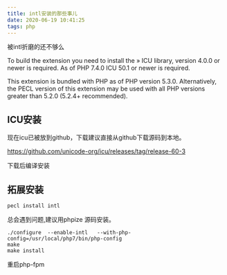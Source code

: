 ```yaml
---
title: intl安装的那些事儿
date: 2020-06-19 10:41:25
tags: php
---
```


被intl折磨的还不够么

<!--more-->

To build the extension you need to install the » ICU library, version 4.0.0 or newer is required. As of PHP 7.4.0 ICU 50.1 or newer is required.

This extension is bundled with PHP as of PHP version 5.3.0. Alternatively, the PECL version of this extension may be used with all PHP versions greater than 5.2.0 (5.2.4+ recommended).

## ICU安装

现在icu已被放到github，下载建议直接从github下载源码到本地。

https://github.com/unicode-org/icu/releases/tag/release-60-3

下载后编译安装

## 拓展安装

```shell
pecl install intl
```

总会遇到问题,建议用phpize 源码安装。

```
./configure  --enable-intl   --with-php-config=/usr/local/php7/bin/php-config
make
make install
```

重启php-fpm
